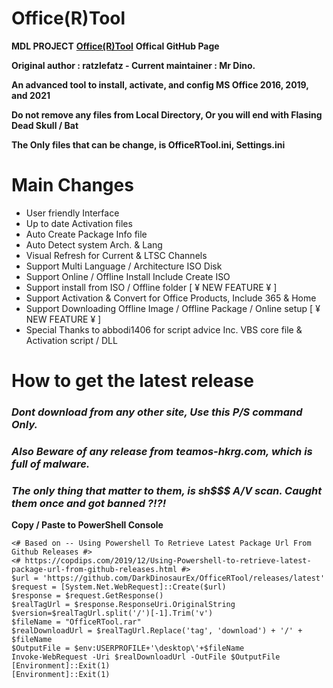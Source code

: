 # Office(R)Tool
**MDL PROJECT** [**Office(R)Tool**](https://forums.mydigitallife.net/threads/84450/) **Offical GitHub Page**

**Original author : ratzlefatz - Current maintainer : Mr Dino.**

**An advanced tool to install, activate, and config MS Office 2016, 2019, and 2021**

**Do not remove any files from Local Directory, Or you will end with Flasing Dead Skull / Bat**

**The Only files that can be change, is OfficeRTool.ini, Settings.ini**


# Main Changes

- User friendly Interface
- Up to date Activation files
- Auto Create Package Info file
- Auto Detect system Arch. & Lang
- Visual Refresh for Current & LTSC Channels
- Support Multi Language / Architecture ISO Disk
- Support Online / Offline Install Include Create ISO
- Support install from ISO / Offline folder [ ¥ NEW FEATURE ¥ ]
- Support Activation & Convert for Office Products, Include 365 & Home
- Support Downloading Offline Image / Offline Package / Online setup [ ¥ NEW FEATURE ¥ ]
- Special Thanks to abbodi1406 for script advice Inc. VBS core file & Activation script / DLL

# How to get the latest release
### **_Dont download from any other site, Use this P/S command Only._**

 ### **_Also Beware of any release from teamos-hkrg.com, which is full of malware._**
 
  ### **_The only thing that matter to them, is sh$$$ A/V scan. Caught them once and got banned ?!?!_**

**Copy / Paste to PowerShell Console**

````
<# Based on -- Using Powershell To Retrieve Latest Package Url From Github Releases #>
<# https://copdips.com/2019/12/Using-Powershell-to-retrieve-latest-package-url-from-github-releases.html #>
$url = 'https://github.com/DarkDinosaurEx/OfficeRTool/releases/latest'
$request = [System.Net.WebRequest]::Create($url)
$response = $request.GetResponse()
$realTagUrl = $response.ResponseUri.OriginalString
$version=$realTagUrl.split('/')[-1].Trim('v')
$fileName = "OfficeRTool.rar"
$realDownloadUrl = $realTagUrl.Replace('tag', 'download') + '/' + $fileName
$OutputFile = $env:USERPROFILE+'\desktop\'+$fileName
Invoke-WebRequest -Uri $realDownloadUrl -OutFile $OutputFile
[Environment]::Exit(1)
[Environment]::Exit(1)
````
